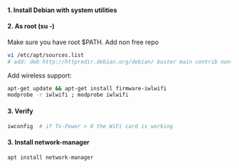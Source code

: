 #### 1. Install Debian with system utilities
#### 2. As root (su -)
Make sure you have root $PATH. Add non free repo
```bash
vi /etc/apt/sources.list
# add: deb http://httpredir.debian.org/debian/ buster main contrib non-free
```
Add wireless support:
```bash
apt-get update && apt-get install firmware-iwlwifi
modprobe -r iwlwifi ; modprobe iwlwifi
```
#### 3. Verify
```bash
iwconfig  # if Tx-Power > 0 the WiFi card is working
```
#### 3. Install network-manager
```bash
apt install network-manager
```
